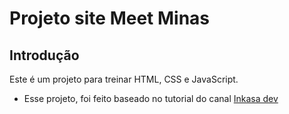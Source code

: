 # Projeto site Meet Minas

## Introdução 

Este é um projeto para treinar HTML, CSS e JavaScript.

* Esse projeto, foi feito baseado no tutorial do canal [Inkasa dev](https://www.youtube.com/c/InkasaDev)

